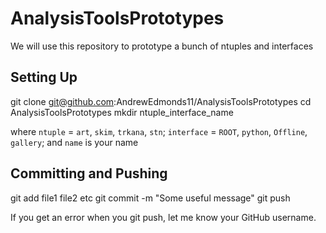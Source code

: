 # AnalysisToolsPrototypes
We will use this repository to prototype a bunch of ntuples and interfaces

## Setting Up

 git clone git@github.com:AndrewEdmonds11/AnalysisToolsPrototypes
 cd AnalysisToolsPrototypes
 mkdir ntuple_interface_name

where ```ntuple``` = ```art```, ```skim```, ```trkana```, ```stn```; ```interface``` = ```ROOT```, ```python```, ```Offline```, ```gallery```; and ```name``` is your name

## Committing and Pushing

 git add file1 file2 etc
 git commit -m "Some useful message"
 git push

If you get an error when you git push, let me know your GitHub username.
